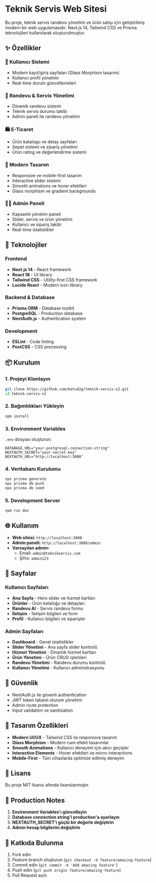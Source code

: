 # Teknik Servis Web Sitesi

Bu proje, teknik servis randevu yönetimi ve ürün satışı için geliştirilmiş modern bir web uygulamasıdır. Next.js 14, Tailwind CSS ve Prisma teknolojileri kullanılarak oluşturulmuştur.

## ✨ Özellikler

### 👤 Kullanıcı Sistemi
- Modern kayıt/giriş sayfaları (Glass Morphism tasarım)
- Kullanıcı profil yönetimi
- Real-time durum güncellemeleri

### 📅 Randevu & Servis Yönetimi
- Dinamik randevu sistemi
- Teknik servis durumu takibi
- Admin paneli ile randevu yönetimi

### 🛍 E-Ticaret
- Ürün katalogu ve detay sayfaları
- Sepet sistemi ve sipariş yönetimi
- Ürün rating ve değerlendirme sistemi

### 🎨 Modern Tasarım
- Responsive ve mobile-first tasarım
- Interactive slider sistemi
- Smooth animations ve hover efektleri
- Glass morphism ve gradient backgrounds

### 👨‍💼 Admin Paneli
- Kapsamlı yönetim paneli
- Slider, servis ve ürün yönetimi
- Kullanıcı ve sipariş takibi
- Real-time istatistikler

## 🚀 Teknolojiler

### Frontend
- **Next.js 14** - React framework
- **React 18** - UI library
- **Tailwind CSS** - Utility-first CSS framework
- **Lucide React** - Modern icon library

### Backend & Database
- **Prisma ORM** - Database toolkit
- **PostgreSQL** - Production database
- **NextAuth.js** - Authentication system

### Development
- **ESLint** - Code linting
- **PostCSS** - CSS processing

## 📦 Kurulum

### 1. Projeyi Klonlayın
```bash
git clone https://github.com/batu42g/teknik-servis-v2.git
cd teknik-servis-v2
```

### 2. Bağımlılıkları Yükleyin
```bash
npm install
```

### 3. Environment Variables
`.env` dosyası oluşturun:
```env
DATABASE_URL="your-postgresql-connection-string"
NEXTAUTH_SECRET="your-secret-key"
NEXTAUTH_URL="http://localhost:3000"
```

### 4. Veritabanı Kurulumu
```bash
npx prisma generate
npx prisma db push
npx prisma db seed
```

### 5. Development Server
```bash
npm run dev
```

## 🌐 Kullanım

- **Web sitesi:** `http://localhost:3000`
- **Admin paneli:** `http://localhost:3000/admin`
- **Varsayılan admin:** 
  - Email: `admin@teknikservis.com`
  - Şifre: `admin123`

## 📱 Sayfalar

### Kullanıcı Sayfaları
- **Ana Sayfa** - Hero slider ve hizmet kartları
- **Ürünler** - Ürün kataloğu ve detayları
- **Randevu Al** - Servis randevu formu
- **İletişim** - İletişim bilgileri ve form
- **Profil** - Kullanıcı bilgileri ve siparişler

### Admin Sayfaları
- **Dashboard** - Genel istatistikler
- **Slider Yönetimi** - Ana sayfa slider kontrolü
- **Hizmet Yönetimi** - Dinamik hizmet kartları
- **Ürün Yönetimi** - Ürün CRUD işlemleri
- **Randevu Yönetimi** - Randevu durumu kontrolü
- **Kullanıcı Yönetimi** - Kullanıcı administrasyonu

## 🔐 Güvenlik

- NextAuth.js ile güvenli authentication
- JWT token tabanlı oturum yönetimi
- Admin route protection
- Input validation ve sanitization

## 🎨 Tasarım Özellikleri

- **Modern UI/UX** - Tailwind CSS ile responsive tasarım
- **Glass Morphism** - Modern cam efekti tasarımlar
- **Smooth Animations** - Kullanıcı deneyimi için akıcı geçişler
- **Interactive Elements** - Hover efektleri ve micro-interactions
- **Mobile-First** - Tüm cihazlarda optimize edilmiş deneyim

## 📄 Lisans

Bu proje MIT lisansı altında lisanslanmıştır.

## 🚨 Production Notes

1. **Environment Variables'ı güncelleyin**
2. **Database connection string'i production'a ayarlayın**
3. **NEXTAUTH_SECRET'i güçlü bir değerle değiştirin**
4. **Admin hesap bilgilerini değiştirin**

## 🤝 Katkıda Bulunma

1. Fork edin
2. Feature branch oluşturun (`git checkout -b feature/amazing-feature`)
3. Commit edin (`git commit -m 'Add amazing feature'`)
4. Push edin (`git push origin feature/amazing-feature`)
5. Pull Request açın 